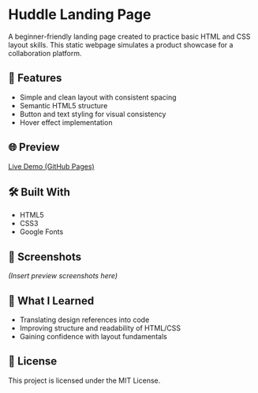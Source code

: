 # Huddle Landing Page

A beginner-friendly landing page created to practice basic HTML and CSS layout skills. This static webpage simulates a product showcase for a collaboration platform.

## 🔧 Features

- Simple and clean layout with consistent spacing
- Semantic HTML5 structure
- Button and text styling for visual consistency
- Hover effect implementation

## 🌐 Preview

[Live Demo (GitHub Pages)](https://vanta-zjm.github.io/huddle-landing-page/)

## 🛠️ Built With

- HTML5
- CSS3
- Google Fonts

## 📸 Screenshots

*(Insert preview screenshots here)*

## 🎯 What I Learned

- Translating design references into code
- Improving structure and readability of HTML/CSS
- Gaining confidence with layout fundamentals

## 📄 License

This project is licensed under the MIT License.
